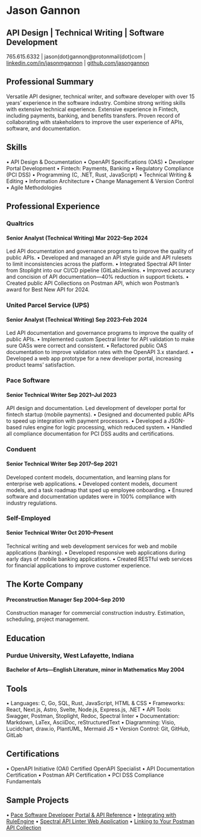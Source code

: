 # Jason Gannon
## API Design | Technical Writing | Software Development

765.615.6332   |   jason(dot)gannon@protonmail(dot)com   |   [linkedin.com/in/jasonmgannon](https://www.linkedin.com/in/jasonmgannon/)   |   [github.com/jasongannon](https://github.com/jasongannon)

## Professional Summary

Versatile API designer, technical writer, and software developer with over 15 years’ experience in the software industry. Combine strong writing skills with extensive technical experience. Extensive experience in Fintech, including payments, banking, and benefits transfers. Proven record of collaborating with stakeholders to improve the user experience of APIs, software, and documentation.

## Skills
 
•	API Design & Documentation
•	OpenAPI Specifications (OAS)
•	Developer Portal Development
•	Fintech: Payments, Banking
•	Regulatory Compliance (PCI DSS)
•	Programming (C, .NET, Rust, JavaScript)
•	Technical Writing & Editing
•	Information Architecture
•	Change Management & Version Control
•	Agile Methodologies
 
## Professional Experience

### Qualtrics

#### Senior Analyst (Technical Writing)	Mar 2022–Sep 2024

Led API documentation and governance programs to improve the quality of public APIs.
•	Developed and managed an API style guide and API rulesets to limit inconsistencies across the platform.
•	Integrated Spectral API linter from Stoplight into our CI/CD pipeline (GitLab/Jenkins.
•	Improved accuracy and concision of API documentation—40% reduction in support tickets.
•	Created public API Collections on Postman API, which won Postman’s award for Best New API for 2024.

### United Parcel Service (UPS) 

#### Senior Analyst (Technical Writing)	Sep 2023–Feb 2024

Led API documentation and governance programs to improve the quality of public APIs.
•	Implemented custom Spectral linter for API validation to make sure OASs were correct and consistent.
•	Refactored public OAS documentation to improve validation rates with the OpenAPI 3.x standard.
•	Developed a web app prototype for a new developer portal, increasing product teams’ satisfaction.

### Pace Software 

#### Senior Technical Writer	Sep 2021–Jul 2023

API design and documentation. Led development of developer portal for fintech startup (mobile payments).
•	Designed and documented public APIs to speed up integration with payment processors.
•	Developed a JSON-based rules engine for logic processing, which reduced system.
•	Handled all compliance documentation for PCI DSS audits and certifications.

### Conduent

#### Senior Technical Writer	Sep 2017–Sep 2021

Developed content models, documentation, and learning plans for enterprise web applications.
•	Developed content models, document models, and a task roadmap that sped up employee onboarding.
•	Ensured software and documentation updates were in 100% compliance with industry regulations.

### Self-Employed

#### Senior Technical Writer	Oct 2010–Present

Technical writing and web development services for web and mobile applications (banking).
•	Developed responsive web applications during early days of mobile banking applications.
•	Created RESTful web services for financial applications to improve customer experience.

## The Korte Company

#### Preconstruction Manager	Sep 2004–Sep 2010

Construction manager for commercial construction industry. Estimation, scheduling, project management.
## Education

### Purdue University, West Lafayette, Indiana

#### Bachelor of Arts—English Literature, minor in Mathematics	May 2004

## Tools

•	Languages: C, Go, SQL, Rust, JavaScript, HTML & CSS
•	Frameworks: React, Next.js, Astro, Svelte, Node.js, Express.js, .NET
•	API Tools: Swagger, Postman, Stoplight, Redoc, Spectral linter
•	Documentation: Markdown, LaTex, AsciiDoc, reStructuredText
•	Diagramming: Visio, Lucidchart, draw.io, PlantUML, Mermaid JS
•	Version Control: Git, GitHub, GitLab
## Certifications

•	OpenAPI Initiative (OAI) Certified OpenAPI Specialist
•	API Documentation Certification
•	Postman API Certification
•	PCI DSS Compliance Fundamentals

## Sample Projects

•	[Pace Software Developer Portal & API Reference](https://developer.pacesoft.net/)
•	[Integrating with RuleEngine](https://github.com/jasongannon/work-samples/blob/main/rulesengine.md)
•	[Spectral API Linter Web Application](https://github.com/jasongannon/open-api-linter)
•	[Linking to Your Postman API Collection](https://github.com/jasongannon/work-samples/blob/main/linking-to-postman.md)


<!---
jasongannon/jasongannon is a ✨ special ✨ repository because its `README.md` (this file) appears on your GitHub profile.
You can click the Preview link to take a look at your changes.
--->
